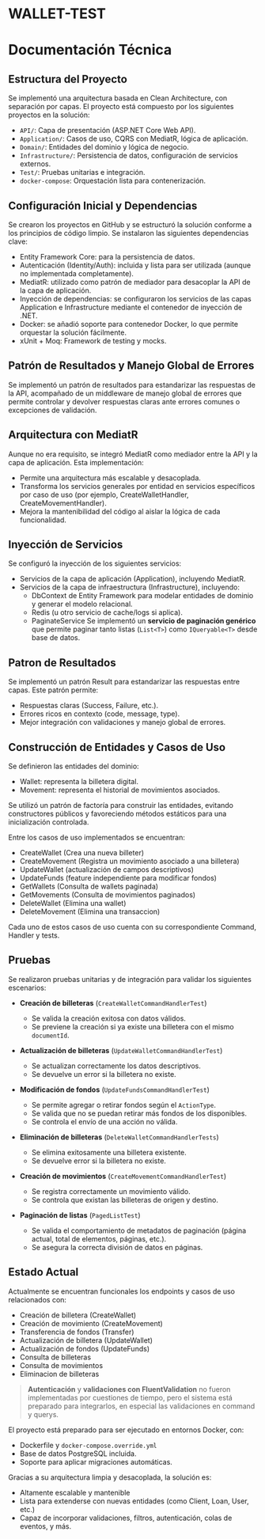 # WALLET-TEST

# Documentación Técnica

## Estructura del Proyecto

Se implementó una arquitectura basada en Clean Architecture, con separación por capas. El proyecto está compuesto por los siguientes proyectos en la solución:

- `API/`: Capa de presentación (ASP.NET Core Web API).
- `Application/`: Casos de uso, CQRS con MediatR, lógica de aplicación.
- `Domain/`: Entidades del dominio y lógica de negocio.
- `Infrastructure/`: Persistencia de datos, configuración de servicios externos.
- `Test/`: Pruebas unitarias e integración.
- `docker-compose`: Orquestación lista para contenerización.

## Configuración Inicial y Dependencias

Se crearon los proyectos en GitHub y se estructuró la solución conforme a los principios de código limpio. Se instalaron las siguientes dependencias clave:

- Entity Framework Core: para la persistencia de datos.
- Autenticación (Identity/Auth): incluida y lista para ser utilizada (aunque no implementada completamente).
- MediatR: utilizado como patrón de mediador para desacoplar la API de la capa de aplicación.
- Inyección de dependencias: se configuraron los servicios de las capas Application e Infrastructure mediante el contenedor de inyección de .NET.
- Docker: se añadió soporte para contenedor Docker, lo que permite orquestar la solución fácilmente.
- xUnit + Moq: Framework de testing y mocks.

## Patrón de Resultados y Manejo Global de Errores

Se implementó un patrón de resultados para estandarizar las respuestas de la API, acompañado de un middleware de manejo global de errores que permite controlar y devolver respuestas claras ante errores comunes o excepciones de validación.

## Arquitectura con MediatR

Aunque no era requisito, se integró MediatR como mediador entre la API y la capa de aplicación. Esta implementación:

- Permite una arquitectura más escalable y desacoplada.
- Transforma los servicios generales por entidad en servicios específicos por caso de uso (por ejemplo, CreateWalletHandler, CreateMovementHandler).
- Mejora la mantenibilidad del código al aislar la lógica de cada funcionalidad.

## Inyección de Servicios

Se configuró la inyección de los siguientes servicios:

- Servicios de la capa de aplicación (Application), incluyendo MediatR.
- Servicios de la capa de infraestructura (Infrastructure), incluyendo:
  - DbContext de Entity Framework para modelar entidades de dominio y generar el modelo relacional.
  - Redis (u otro servicio de cache/logs si aplica).
  - PaginateService Se implementó un **servicio de paginación genérico** que permite paginar tanto listas (`List<T>`) como `IQueryable<T>` desde base de datos.

## Patron de Resultados

Se implementó un patrón Result para estandarizar las respuestas entre capas. Este patrón permite:

- Respuestas claras (Success, Failure, etc.).
- Errores ricos en contexto (code, message, type).
- Mejor integración con validaciones y manejo global de errores.

## Construcción de Entidades y Casos de Uso

Se definieron las entidades del dominio:

- Wallet: representa la billetera digital.
- Movement: representa el historial de movimientos asociados.

Se utilizó un patrón de factoría para construir las entidades, evitando constructores públicos y favoreciendo métodos estáticos para una inicialización controlada.

Entre los casos de uso implementados se encuentran:

- CreateWallet (Crea una nueva billeter)
- CreateMovement (Registra un movimiento asociado a una billetera)
- UpdateWallet (actualización de campos descriptivos)
- UpdateFunds (feature independiente para modificar fondos)
- GetWallets (Consulta de wallets paginada)
- GetMovements (Consulta de movimientos paginados)
- DeleteWallet (Elimina una wallet)
- DeleteMovement (Elimina una transaccion)

Cada uno de estos casos de uso cuenta con su correspondiente Command, Handler y tests.

## Pruebas

Se realizaron pruebas unitarias y de integración para validar los siguientes escenarios:

- **Creación de billeteras** (`CreateWalletCommandHandlerTest`)

  - Se valida la creación exitosa con datos válidos.
  - Se previene la creación si ya existe una billetera con el mismo `documentId`.

- **Actualización de billeteras** (`UpdateWalletCommandHandlerTest`)

  - Se actualizan correctamente los datos descriptivos.
  - Se devuelve un error si la billetera no existe.

- **Modificación de fondos** (`UpdateFundsCommandHandlerTest`)

  - Se permite agregar o retirar fondos según el `ActionType`.
  - Se valida que no se puedan retirar más fondos de los disponibles.
  - Se controla el envío de una acción no válida.

- **Eliminación de billeteras** (`DeleteWalletCommandHandlerTests`)

  - Se elimina exitosamente una billetera existente.
  - Se devuelve error si la billetera no existe.

- **Creación de movimientos** (`CreateMovementCommandHandlerTest`)

  - Se registra correctamente un movimiento válido.
  - Se controla que existan las billeteras de origen y destino.

- **Paginación de listas** (`PagedListTest`)
  - Se valida el comportamiento de metadatos de paginación (página actual, total de elementos, páginas, etc.).
  - Se asegura la correcta división de datos en páginas.

## Estado Actual

Actualmente se encuentran funcionales los endpoints y casos de uso relacionados con:

- Creación de billetera (CreateWallet)
- Creación de movimiento (CreateMovement)
- Transferencia de fondos (Transfer)
- Actualización de billetera (UpdateWallet)
- Actualización de fondos (UpdateFunds)
- Consulta de billeteras
- Consulta de movimientos
- Eliminacion de billeteras

> **Autenticación** y **validaciones con FluentValidation** no fueron implementadas por cuestiones de tiempo, pero el sistema está preparado para integrarlos, en especial las validaciones en command y querys.

El proyecto está preparado para ser ejecutado en entornos Docker, con:

- Dockerfile y `docker-compose.override.yml`
- Base de datos PostgreSQL incluida.
- Soporte para aplicar migraciones automáticas.

Gracias a su arquitectura limpia y desacoplada, la solución es:

- Altamente escalable y mantenible
- Lista para extenderse con nuevas entidades (como Client, Loan, User, etc.)
- Capaz de incorporar validaciones, filtros, autenticación, colas de eventos, y más.
